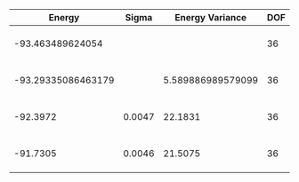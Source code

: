 | Energy             | Sigma  | Energy Variance   | DOF | Einf | Method                       | Reference |
|--------------------|--------|-------------------|-----|------|------------------------------|-----------|
| -93.463489624054   |        |                   | 36  | 0    | Exact diagonalization        | TODO: own code (ED) |
| -93.29335086463179 |        | 5.589886989579099 | 36  | 0    | DMRG (bond dimension = 2048) | [code](https://github.com/varbench/methods/blob/main/scripts/J1J2/square_36_P_0.9/dmrg.sh) |
| -92.3972           | 0.0047 | 22.1831           | 36  | 0    | RBM (alpha = 1)              | TODO: own code (RBM) |
| -91.7305           | 0.0046 | 21.5075           | 36  | 0    | Jastrow baseline             | TODO: own code (Jastrow) |

